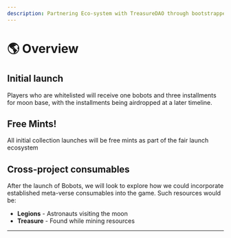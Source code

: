 ```yaml
---
description: Partnering Eco-system with TreasureDAO through bootstrapped liquidity program.
---
```


# 🌎 Overview

## Initial launch

Players who are whitelisted will receive one bobots and three installments for moon base, with the installments being airdropped at a later timeline.

## Free Mints!

All initial collection launches will be free mints as part of the fair launch ecosystem

## Cross-project consumables

After the launch of Bobots, we will look to explore how we could incorporate established meta-verse consumables into the game. Such resources would be:

* **Legions** - Astronauts visiting the moon
* **Treasure** - Found while mining resources

****



